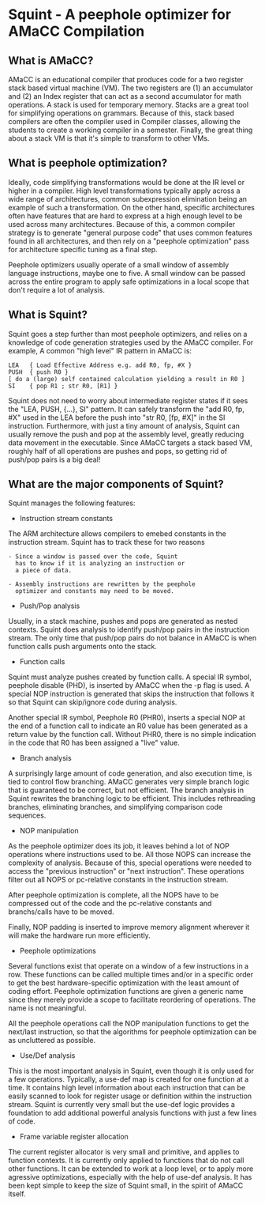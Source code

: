 # Squint - A peephole optimizer for AMaCC Compilation

## What is AMaCC?

AMaCC is an educational compiler that produces code for a
two register stack based virtual machine (VM).  The two
registers are (1) an accumulator and (2) an Index register
that can act as a second accumulator for math operations.
A stack is used for temporary memory. Stacks are
a great tool for simplifying operations on grammars.
Because of this, stack based compilers are often the
compiler used in Compiler classes, allowing the students
to create a working compiler in a semester.  Finally,
the great thing about a stack VM is that it's simple
to transform to other VMs.


## What is peephole optimization?

Ideally, code simplifying transformations would be done at the IR level or
higher in a compiler. High level transformations typically apply across a wide
range of architectures, common subexpression elimination being an example of
such a transformation.  On the other hand, specific architectures
often have features that are hard to express at a high enough level to be
used across many architectures.  Because of this, a common compiler strategy
is to generate "general purpose code" that uses common features found in
all architectures, and then rely on a "peephole optimization" pass
for architecture specific tuning as a final step.

Peephole optimizers usually operate of a small window of assembly language
instructions, maybe one to five.  A small window can be passed
across the entire program to apply safe optimizations in a local scope
that don't require a lot of analysis.

## What is Squint?

Squint goes a step further than most peephole optimizers, and relies on
a knowledge of code generation strategies used by the AMaCC compiler.
For example, A common "high level" IR pattern in AMaCC is:
```
LEA   { Load Effective Address e.g. add R0, fp, #X }
PUSH  { push R0 }
[ do a (large) self contained calculation yielding a result in R0 ]
SI    { pop R1 ; str R0, [R1] }
```
Squint does not need to worry about intermediate register states if it
sees the "LEA, PUSH, {...}, SI" pattern.  It can safely transform the
"add R0, fp, #X" used in the LEA before the push into "str R0, [fp, #X]"
in the SI instruction. Furthermore, with just a tiny amount of analysis,
Squint can usually remove the push and pop at the assembly level, greatly
reducing data movement in the executable. Since AMaCC targets a stack
based VM, roughly half of all operations are pushes and pops, so getting
rid of push/pop pairs is a big deal!

## What are the major components of Squint?

Squint manages the following features:

* Instruction stream constants

The ARM architecture allows compilers to emebed constants
in the instruction stream. Squint has to track these for
two reasons

    - Since a window is passed over the code, Squint
      has to know if it is analyzing an instruction or
      a piece of data.

    - Assembly instructions are rewritten by the peephole
      optimizer and constants may need to be moved.

* Push/Pop analysis

Usually, in a stack machine, pushes and pops are generated as
nested contexts.  Squint does analysis to identify push/pop
pairs in the instruction stream.  The only time that push/pop
pairs do not balance in AMaCC is when function calls push
arguments onto the stack.

* Function calls

Squint must analyze pushes created by function calls.
A special IR symbol, peephole disable (PHD), is inserted by
AMaCC when the -p flag is used. A special NOP instruction
is generated that skips the instruction that follows it
so that Squint can skip/ignore code during analysis.

Another special IR symbol, Peephole R0 (PHR0), inserts
a special NOP at the end of a function call to indicate
an R0 value has been generated as a return value
by the function call.  Without PHR0, there is no simple
indication in the code that R0 has been assigned a
"live" value.

* Branch analysis

A surprisingly large amount of code generation, and also execution
time, is tied to control flow branching.  AMaCC generates very simple
branch logic that is guaranteed to be correct, but not efficient.
The branch analysis in Squint rewrites the branching logic to be efficient.
This includes rethreading branches, eliminating branches, and simplifying
comparison code sequences.

* NOP manipulation

As the peephole optimizer does its job, it leaves behind a lot of NOP
operations where instructions used to be.  All those NOPS can increase
the complexity of analysis.  Because of this, special operations
were needed to access the "previous instruction" or "next instruction".
These operations filter out all NOPS or pc-relative constants in the
instruction stream.

After peephole optimization is complete, all the NOPS have to be
compressed out of the code and the pc-relative constants and branchs/calls
have to be moved.

Finally, NOP padding is inserted to improve memory alignment wherever
it will make the hardware run more efficiently.

* Peephole optimizations

Several functions exist that operate on a window of a few instructions
in a row. These functions can be called multiple times and/or in a
specific order to get the best hardware-specific optimization with
the least amount of coding effort. Peephole optimization functions
are given a generic name since they merely provide a scope to
facilitate reordering of operations. The name is not meaningful.

All the peephole operations call the NOP manipulation functions
to get the next/last instruction, so that the algorithms for peephole
optimization can be as uncluttered as possible.

* Use/Def analysis

This is the most important analysis in Squint, even though it is only
used for a few operations.  Typically, a use-def map is created for
one function at a time.  It contains high level information about each
instruction that can be easily scanned to look for register usage or
definition within the instruction stream.  Squint is currently very small
but the use-def logic provides a foundation to add additional powerful
analysis functions with just a few lines of code.

* Frame variable register allocation

The current register allocator is very small and primitive, and applies
to function contexts.  It is currently only applied to functions that do not
call other functions. It can be extended to work at a loop level, or to apply
more agressive optimizations, especially with the help of use-def analysis.
It has been kept simple to keep the size of Squint small, in the spirit of
AMaCC itself.
